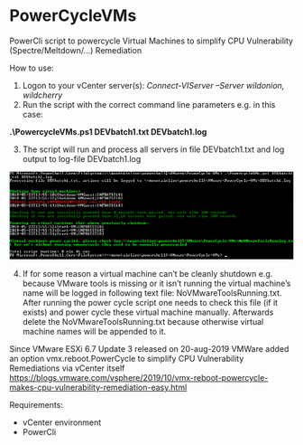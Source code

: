 # PowerCycleVMs
PowerCli script to powercycle Virtual Machines to simplify CPU Vulnerability (Spectre/Meltdown/...) Remediation

How to use:

1. Logon to your vCenter server(s): *Connect-VIServer –Server wildonion, wildcherry*
2. Run the script with the correct command line parameters e.g. in this case: 

**.\PowercycleVMs.ps1 DEVbatch1.txt DEVbatch1.log**

3. The script will run and process all servers in file DEVbatch1.txt and log output to log-file DEVbatch1.log

![Overview Image](https://github.com/nagten/PowerCycleVMs/blob/main/Images/Overview.png)

4. If for some reason a virtual machine can’t be cleanly shutdown e.g. because VMware tools is missing or it isn’t running the virtual machine’s name will be logged in following text file: NoVMwareToolsRunning.txt. After running the power cycle script one needs to check this file (if it exists) and power cycle these virtual machine manually. Afterwards delete the NoVMwareToolsRunning.txt because otherwise virtual machine names will be appended to it.

Since VMware ESXi 6.7 Update 3 released on 20-aug-2019 VMWare added an option vmx.reboot.PowerCycle to simplify CPU Vulnerability Remediations via vCenter itself
https://blogs.vmware.com/vsphere/2019/10/vmx-reboot-powercycle-makes-cpu-vulnerability-remediation-easy.html

Requirements:
- vCenter environment
- PowerCli
